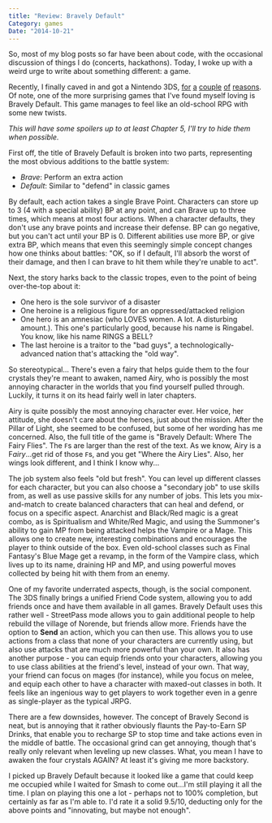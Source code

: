 ```yaml
---
title: "Review: Bravely Default"
Category: games
Date: "2014-10-21"
---
```


So, most of my blog posts so far have been about code, with the occasional discussion of things I do (concerts, hackathons). Today, I woke up with a weird urge to write about something different: a game.

Recently, I finally caved in and got a Nintendo 3DS, [for][Animal Crossing] [a][Mario Kart] [couple][Smash Bros] [of][Pokemon ORAS] [reasons][Bravely Default]. Of note, one of the more surprising games that I've found myself loving is Bravely Default. This game manages to feel like an old-school RPG with some new twists.

_This will have some spoilers up to at least Chapter 5, I'll try to <span class="spoiler">hide</span> them when possible._

First off, the title of Bravely Default is broken into two parts, representing the most obvious additions to the battle system:

- *Brave*: Perform an extra action
- *Default*: Similar to "defend" in classic games

By default, each action takes a single Brave Point. Characters can store up to 3 (4 with a special ability) BP at any point, and can Brave up to three times, which means at most four actions. When a character defaults, they don't use any brave points and increase their defense. BP can go negative, but you can't act until your BP is 0. Different abilities use more BP, or give extra BP, which means that even this seemingly simple concept changes how one thinks about battles: "OK, so if I default, I'll absorb the worst of their damage, and then I can brave to hit them while they're unable to act".

Next, the story harks back to the classic tropes, even to the point of being over-the-top about it:

- One hero is the sole survivor of a disaster
- One heroine is a religious figure for an oppressed/attacked religion
- One hero is an amnesiac (who LOVES women. A lot. A disturbing amount.). This one's particularly good, because his name is Ringabel. You know, like his name RINGS a BELL?
- The last heroine is a traitor to the "bad guys", a technologically-advanced nation that's attacking the "old way".

So stereotypical... There's even a fairy that helps guide them to the four crystals they're meant to awaken, named Airy, who is possibly the most annoying character in the world<span class="spoiler">s that you find yourself pulled through</span>. Luckily, it turns it on its head fairly well in later chapters.

<span class="spoiler">Airy is quite possibly the most annoying character ever. Her voice, her attitude, she doesn't care about the heroes, just about the mission. After the Pillar of Light, she seemed to be confused, but some of her wording has me concerned. Also, the full title of the game is "Bravely Default: Where The Fairy Flies". The `F`s are larger than the rest of the text. As we know, Airy is a F*airy*...get rid of those `F`s, and you get "Where the Airy Lies". Also, her wings look different, and I think I know why...</span>

The job system also feels "old but fresh". You can level up different classes for each character, but you can also choose a "secondary job" to use skills from, as well as use passive skills for any number of jobs. This lets you mix-and-match to create balanced characters that can heal and defend, or focus on a specific aspect. <span class="spoiler">Anarchist and Black/Red magic is a great combo, as is Spiritualism and White/Red Magic, and using the Summoner's ability to gain MP from being attacked helps the Vampire or a Mage.</span> This allows one to create new, interesting combinations and encourages the player to think outside of the box. Even old-school classes such as Final Fantasy's Blue Mage get a revamp, in the form of <span class="spoiler">the Vampire class, which lives up to its name, draining HP and MP, and using powerful moves collected by being hit with them from an enemy</span>.

One of my favorite underrated aspects, though, is the social component. The 3DS finally brings a unified Friend Code system, allowing you to add friends once and have them available in all games. Bravely Default uses this rather well - StreetPass mode allows you to gain additional people to help rebuild the village of Norende, but friends allow more. Friends have the option to **Send** an action, which you can then use. This allows you to use actions from a class that none of your characters are currently using, but also use attacks that are much more powerful than your own. It also has another purpose - you can equip friends onto your characters, allowing you to use class abilities at the friend's level, instead of your own. That way, your friend can focus on mages (for instance), while you focus on melee, and equip each other to have a character with maxed-out classes in both. It feels like an ingenious way to get players to work together even in a genre as single-player as the typical JRPG.

There are a few downsides, however. The concept of Bravely Second is neat, but is annoying that it rather obviously flaunts the Pay-to-Earn SP Drinks, that enable you to recharge SP to stop time and take actions even in the middle of battle. The occasional grind can get annoying, though that's really only relevant when leveling up new classes. <span class="spoiler">What, you mean I have to awaken the four crystals AGAIN? At least it's giving me more backstory.</span>

I picked up Bravely Default because it looked like a game that could keep me occupied while I waited for Smash to come out...I'm still playing it all the time. I plan on playing this one a lot - perhaps not to 100% completion, but certainly as far as I'm able to. I'd rate it a solid 9.5/10, deducting only for the above points and "innovating, but maybe not enough".

[Animal Crossing]: http://www.animal-crossing.com/newleaf/
[Mario Kart]: http://mariokart7.nintendo.com/
[Smash Bros]: http://www.smashbros.com/us/
[Pokemon ORAS]: http://www.pokemon.com/us/pokemon-video-games/pokemon-omega-ruby-and-pokemon-alpha-sapphire/
[Bravely Default]: http://bravelydefault.nintendo.com/
